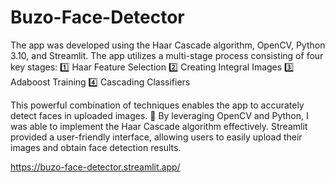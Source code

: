 # Buzo-Face-Detector

The app was developed using the Haar Cascade algorithm, OpenCV, Python 3.10, and Streamlit. The app utilizes a multi-stage process consisting of four key stages:
1️⃣ Haar Feature Selection
2️⃣ Creating Integral Images
3️⃣ Adaboost Training
4️⃣ Cascading Classifiers

This powerful combination of techniques enables the app to accurately detect faces in uploaded images. 📸
By leveraging OpenCV and Python, I was able to implement the Haar Cascade algorithm effectively. Streamlit provided a user-friendly interface, allowing users to easily upload their images and obtain face detection results.

https://buzo-face-detector.streamlit.app/

